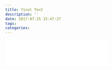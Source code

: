 ```yaml
---
title: final Test
description: ''
date: 2017-07-25 15:47:27
tags:
categories:
---
```



<iframe frameborder="no" border="0" marginwidth="0" marginheight="0" width=330 height=86 src="//music.163.com/outchain/player?type=2&id=461544139&auto=0&height=66"></iframe>
